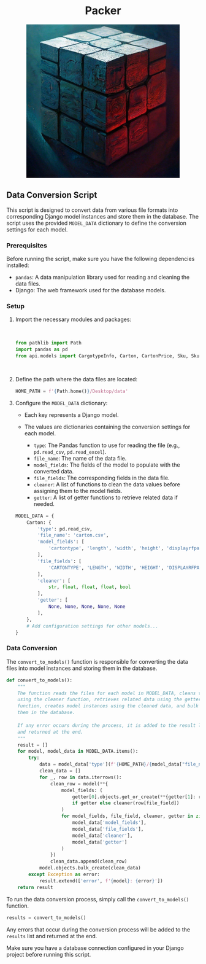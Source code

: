 <h1 align="center">Packer</h1>

<p align="center">
    <img src="https://github.com/exp-ext/drf_project_template/blob/main/backend/static/git/big.jpg" width="400">
</p>


<h2>Data Conversion Script</h2>

<p>This script is designed to convert data from various file formats into corresponding Django model instances and store them in the database. The script uses the provided <code>MODEL_DATA</code> dictionary to define the conversion settings for each model.</p>

<h3>Prerequisites</h3>

<p>Before running the script, make sure you have the following dependencies installed:</p>

<ul>
<li><code>pandas</code>: A data manipulation library used for reading and cleaning the data files.</li>
<li>Django: The web framework used for the database models.</li>
</ul>

<h3>Setup</h3>

<ol>

<li>
<p>Import the necessary modules and packages:</p><pre>

```python
from pathlib import Path
import pandas as pd
from api.models import CargotypeInfo, Carton, CartonPrice, Sku, SkuCargotypes

```

</li>

<li>
<p>Define the path where the data files are located:</p>

```python
HOME_PATH = f'{Path.home()}/Desktop/data'
```

</li>

<li>

<p>Configure the <code>MODEL_DATA</code> dictionary:</p>

<ul>

<li>
<p>Each key represents a Django model.</p>
</li>

<li>
<p>The values are dictionaries containing the conversion settings for each model.</p>
<ul>
    <li><code>type</code>: The Pandas function to use for reading the file (e.g., <code>pd.read_csv</code>, <code>pd.read_excel</code>).</li>
    <li><code>file_name</code>: The name of the data file.</li><li><code>model_fields</code>: The fields of the model to populate with the converted data.</li>
    <li><code>file_fields</code>: The corresponding fields in the data file.</li>
    <li><code>cleaner</code>: A list of functions to clean the data values before assigning them to the model fields.</li>
    <li><code>getter</code>: A list of getter functions to retrieve related data if needed.</li>
</ul>
</li>

</ul>

```python
MODEL_DATA = {
    Carton: {
        'type': pd.read_csv,
        'file_name': 'carton.csv',
        'model_fields': [
            'cartontype', 'length', 'width', 'height', 'displayrfpack'
        ],
        'file_fields': [
            'CARTONTYPE', 'LENGTH', 'WIDTH', 'HEIGHT', 'DISPLAYRFPACK'
        ],
        'cleaner': [
            str, float, float, float, bool
        ],
        'getter': [
            None, None, None, None, None
        ],
    },
    # Add configuration settings for other models...
}
```

</li>

</ol>

<h3>Data Conversion</h3>

<p>The <code>convert_to_models()</code> function is responsible for converting the data files into model instances and storing them in the database.</p>

```python
def convert_to_models():
    """
    The function reads the files for each model in MODEL_DATA, cleans the data
    using the cleaner function, retrieves related data using the getter
    function, creates model instances using the cleaned data, and bulk creates
    them in the database.

    If any error occurs during the process, it is added to the result list
    and returned at the end.
    """
    result = []
    for model, model_data in MODEL_DATA.items():
        try:
            data = model_data['type'](f'{HOME_PATH}/{model_data["file_name"]}')
            clean_data = []
            for _, row in data.iterrows():
                clean_row = model(**{
                    model_fields: (
                        getter[0].objects.get_or_create(**{getter[1]: row[file_field]})[0]
                        if getter else cleaner(row[file_field])
                    )
                    for model_fields, file_field, cleaner, getter in zip(
                        model_data['model_fields'],
                        model_data['file_fields'],
                        model_data['cleaner'],
                        model_data['getter']
                    )
                })
                clean_data.append(clean_row)
            model.objects.bulk_create(clean_data)
        except Exception as error:
            result.extend(['error', f'{model}: {error}'])
    return result
```


<p>To run the data conversion process, simply call the <code>convert_to_models()</code> function.</p>

```python
results = convert_to_models()
```

<p>Any errors that occur during the conversion process will be added to the <code>results</code> list and returned at the end.</p>
<p>Make sure you have a database connection configured in your Django project before running this script.</p>
